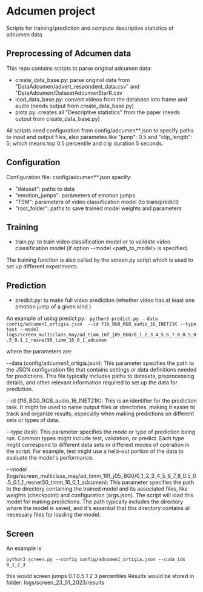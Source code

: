 # Adcumen project
Scripts for training/prediction and compute descriptive statistics of adcumen data.

## Preprocessing of Adcumen data 
This repo contains scripts to parse original adcumen data:

- create_data_base.py: parse original data from "DataAdcumen/advert_respondent_data.csv" and "DataAdcumen/DatasetAdcumenStarR.csv 
- load_data_base.py:  convert videos from the database into frame and audio  (needs output from create_data_base.py) 
- plots.py: creates all "Descriptive statistics" from the paper (needs output from create_data_base.py) 

All scripts need configuration from config/adcumen**.json to specify paths to input and output files, also parametes like "jump": 0.5 and "clip_length": 5; which means top 0.5 percentile and clip duration 5 seconds.

## Configuration    
Configuration file: config/adcumen**.json specify:

- "dataset": paths to data
- "emotion_jumps": parameters of emotion jumps
- "TSM": parameters of video classification model (to train/predict)
- "root_folder": paths to save trained model weights and parameters


## Training

- train.py: to train video classification model or to validate video classification model (if option --model <path_to_model> is specified)

The training function is also called by the screen.py script which is used to set up different experiments.

## Prediction

- predict.py: to make full video prediction (whether video has at least one emotion jump of a given kind )

An example of using predict.py:
`` 
python3 predict.py --data config/adcumen1_ortigia.json  --id f16_BG0_RGB_audio_16_INET21K --type test --model logs/screen_multiclass_may/ad_timm_16f_j05_BG0/0_1_2_3_4_5_6_7_8_0.5_0.5_0.1_1_resnet50_timm_16_0_1_adcumen
``

where the parameters are:

--data (config/adcumen1_ortigia.json): This parameter specifies the path to the JSON configuration file that contains settings or data definitions needed for predictions. This file typically includes paths to datasets, preprocessing details, and other relevant information required to set up the data for prediction.

--id (f16_BG0_RGB_audio_16_INET21K): This is an identifier for the prediction task. It might be used to name output files or directories, making it easier to track and organize results, especially when making predictions on different sets or types of data.

--type (test): This parameter specifies the mode or type of prediction being run. Common types might include test, validation, or predict. Each type might correspond to different data sets or different modes of operation in the script. For example, test might use a held-out portion of the data to evaluate the model's performance.

--model (logs/screen_multiclass_may/ad_timm_16f_j05_BG0/0_1_2_3_4_5_6_7_8_0.5_0.5_0.1_1_resnet50_timm_16_0_1_adcumen): This parameter specifies the path to the directory containing the trained model and its associated files, like weights (checkpoint) and configuration (args.json). The script will load this model for making predictions. The path typically includes the directory where the model is saved, and it's essential that this directory contains all necessary files for loading the model.


## Screen 

An example is

```
python3 screen.py --config config/adcumen1_ortigia.json --cuda_ids 0_1_2_3
```

this would screen jumps 0.1 0.5 1 2 3 percentiles
Results would be stored in folder:  logs/screen_23_01_2023/results

